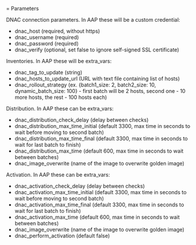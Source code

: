 = Parameters

DNAC connection parameters. In AAP these will be a custom credential:
- dnac_host (required, without https)
- dnac_username (required)
- dnac_password (required)
- dnac_verify (optional, set false to ignore self-signed SSL certificate)

Inventories. In AAP these will be extra_vars:
- dnac_tag_to_update (string)
- dnac_hosts_to_update_url (URL with text file containing list of hosts)
- dnac_rollout_strategy (ex. {batch1_size: 2, batch2_size: 10, dynamic_batch_size: 100} - first batch will be 2 hosts, second one - 10 more hosts, the rest - 100 hosts each)

Distribution. In AAP these can be extra_vars:
- dnac_distribution_check_delay (delay between checks)
- dnac_distribution_max_time_initial (default 3300, max time in seconds to wait before moving to second batch)
- dnac_distribution_max_time_final (default 3300, max time in seconds to wait for last batch to finish)
- dnac_distribution_max_time (default 600, max time in seconds to wait between batches)
- dnac_image_overwrite (name of the image to overwrite golden image)

Activation. In AAP these can be extra_vars:
- dnac_activation_check_delay (delay between checks)
- dnac_activation_max_time_initial (default 3300, max time in seconds to wait before moving to second batch)
- dnac_activation_max_time_final (default 3300, max time in seconds to wait for last batch to finish)
- dnac_activation_max_time (default 600, max time in seconds to wait between batches)
- dnac_image_overwrite (name of the image to overwrite golden image)
- dnac_perform_activation (default false)

